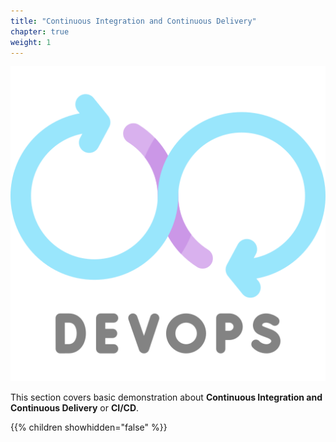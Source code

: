 ```yaml
---
title: "Continuous Integration and Continuous Delivery"
chapter: true
weight: 1
---
```


![DevOps](/images/devops.png?width=20pc)

This section covers basic demonstration about **Continuous Integration and Continuous Delivery** or **CI/CD**.


{{% children showhidden="false" %}}
